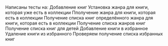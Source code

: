 Написаны тесты на: 
Добавление книг 
Установка жанра для книги, которая уже есть в коллекции 
Пполучение жанра для книги, которая есть в коллекции 
Получение списка книг определённого жанра для книги, которая есть в коллекции 
Получение списка жанров книг 
Получение списка книг для детей 
Добавление книги в избранное 
Удаление книги из избранного 
Проверяем получение списка избранных книг

